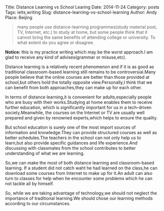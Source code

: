 Title: Distance Learning vs School Learing
Date: 2014-11-24
Category: posts
Tags: ielts,writing
Slug: distance-learning-vs-school-learning
Author: Andy
Place: Beijing

>many people use distance-learning programmes(study material post, TV, Internet, etc.) to study at home,
but some people think that it cannot bring the same benefits of attending college or university.
To what extent do you agree or disagree.

**Notice:** this is my practice writing  which may be the worst approach.I am glad to receive any kind of advises(grammar or misuse,etc).

Distance learning is a relatively recent phenomenon and if it is as  good as traditional classroom-based learning still
remains to be controversial.Many people believe that the online courses are better than those provided at school,but
others hold the totally opposite view.Personally,I think that we can benefit from both approaches,they can make up for
each other.

In terms of distance learning,it is convenient for adults,especially people who are busy with their works.Studying at
home enables them to receive further education, which is significantly important for us in a tech-driven society.Meanwhile,
the courses on the Internet or TV are usually well prepared and given by renowned experts,which helps to ensure the quality.

But school education is surely one of the most import sources of information and knowledge.They can provide structured courses
as well as better schedules.The teachers in the school can not only help us to learn,but also provide specific guidances
and life experience.And discussing with classmates from the school contributes to better understanding of what we are
learning.

So,we can make the most of both distance learning and classroom-based learning. If a student did not catch waht he had learned
on the class,he can download some courses from Internet to make up for it.An adult can also turn to classes for help
when he encounter some problems which he can not tackle all by himself.

So, while we are taking advantage of technology,we should not neglect the importance of traditional learning.We should
chose our learning methods according to our circumstances.


